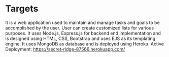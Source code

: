 # Targets
It is a web application used to maintain and manage tasks and goals to be accomplished by the user.
User can create customized lists for various purposes.
It uses Node.js, Express.js for backend end implementation and is designed using HTML, CSS,  Bootstrap  and uses EJS as its templating engine.
It uses MongoDB as database and is deployed using Heroku.
Active Deployment: https://secret-ridge-87566.herokuapp.com/ 
